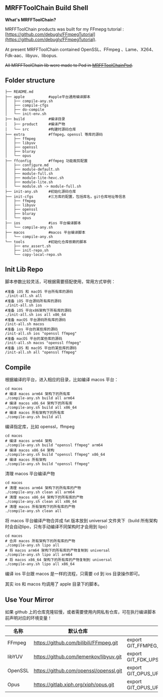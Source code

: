 ## MRFFToolChain Build Shell

**What's MRFFToolChain?**

MRFFToolChain products was built for my FFmepg tutorial : [https://github.com/debugly/FFmpegTutorial](https://github.com/debugly/FFmpegTutorial).

At present MRFFToolChain contained OpenSSL、FFmpeg 、Lame、X264、Fdk-aac、libyuv、libopus.

~~All MRFFToolChain lib were made to Pod in [MRFFToolChainPod](https://github.com/debugly/MRFFToolChainPod/).~~

## Folder structure

```
├── README.md
├── apple           #apple平台通用编译脚本
│   ├── compile-any.sh
│   ├── compile-cfgs
│   ├── do-compile
│   └── init-env.sh
├── build           #编译目录
│   ├── product     #编译产物
│   └── src         #构建时源码仓库
├── extra           #ffmpeg，openssl 等库的源码
│   ├── ffmpeg
│   ├── libyuv
│   ├── openssl
│   ├── bluray
│   └── opus
├── ffconfig        #ffmpeg 功能裁剪配置
│   ├── configure.md
│   ├── module-default.sh
│   ├── module-full.sh
│   ├── module-lite-hevc.sh
│   ├── module-lite.sh
│   └── module.sh -> module-full.sh
├── init-any.sh     #初始化源码仓库
├── init-cfgs       #三方库的配置，包括库名，git仓库地址等信息
│   ├── ffmpeg
│   ├── libyuv
│   ├── openssl
│   ├── bluray
│   └── opus
├── ios             #ios 平台编译脚本
│   └── compile-any.sh
├── macos           #macos 平台编译脚本
│   └── compile-any.sh
└── tools           #初始化仓库依赖的脚本
    ├── env_assert.sh
    ├── init-repo.sh
    └── copy-local-repo.sh
```

## Init Lib Repo

脚本参数比较灵活，可根据需要搭配使用，常用方式举例：

```
#准备 iOS 和 macOS 平台所有库的源码
./init-all.sh all
#准备 iOS 平台源码所有库的源码
./init-all.sh ios
#准备 iOS 平台x86架构下所有库的源码
./init-all.sh ios all x86_64
#准备 macOS 平台源码所有库的源码
/init-all.sh macos
#准备 ios 平台的某些库的源码
/init-all.sh ios "openssl ffmpeg"
#准备 macOS 平台的某些库的源码
/init-all.sh macos "openssl ffmpeg"
#准备 iOS 和 macOS 平台的某些库的源码
/init-all.sh all "openssl ffmpeg"
```

## Compile

根据编译的平台，进入相应的目录，比如编译 macos 平台：

```
cd macos
# 编译 macos arm64 架构下的所有库
./compile-any.sh build all arm64
# 编译 macos x86_64 架构下的所有库
./compile-any.sh build all x86_64
# 编译 macos 所有架构下的所有库
./compile-any.sh build all
```

编译指定库，比如 openssl，ffmpeg

```
cd macos
# 编译 macos arm64 架构
./compile-any.sh build "openssl ffmpeg" arm64
# 编译 macos x86_64 架构
./compile-any.sh build "openssl ffmpeg" x86_64
# 编译 macos 所有架构
./compile-any.sh build "openssl ffmpeg"
```

清理 macos 平台编译产物

```
cd macos
# 清理 macos arm64 架构下的所有库的产物
./compile-any.sh clean all arm64
# 清理 macos x86_64 架构下的所有库的产物
./compile-any.sh clean all x86_64
# 清理 macos 所有架构下的所有库的产物
./compile-any.sh clean all
```

将 macos 平台编译产物合并成 fat 版本放到 universal 文件夹下（build 所有架构时会自动lipo，只有手动编译不同架构时才会用到 lipo）

```
cd macos
# 合并 macos 所有架构下的所有库的产物
./compile-any.sh lipo all
# 将 macos arm64 架构下的所有库的产物复制到 universal
./compile-any.sh lipo all arm64
# 将 macos x86_64 架构下的所有库的产物复制到 universal
./compile-any.sh lipo all x86_64
```

编译 ios 平台跟 macos 是一样的流程，只需要 cd 到 ios 目录操作即可。

其实 ios 和 macos 均调用了 apple 目录下的脚本。

## Use Your Mirror

如果 github 上的仓库克隆较慢，或者需要使用内网私有仓库，可在执行编译脚本前声明对应的环境变量！

| 名称 | 默认仓库 | 使用镜像 |
|---|---|---|
| FFmpeg | https://github.com/bilibili/FFmpeg.git | export GIT_FFMPEG_UPSTREAM=git@xx:yy/ffmpeg.git |
| libYUV | https://github.com/lemenkov/libyuv.git | export GIT_FDK_UPSTREAM=git@xx:yy/libyuv.git
| OpenSSL | https://github.com/openssl/openssl.git | export GIT_OPUS_UPSTREAM=git@xx:yy/openssl.git |
| Opus | https://gitlab.xiph.org/xiph/opus.git | export GIT_OPUS_UPSTREAM=git@xx:yy/opusfile.git  |